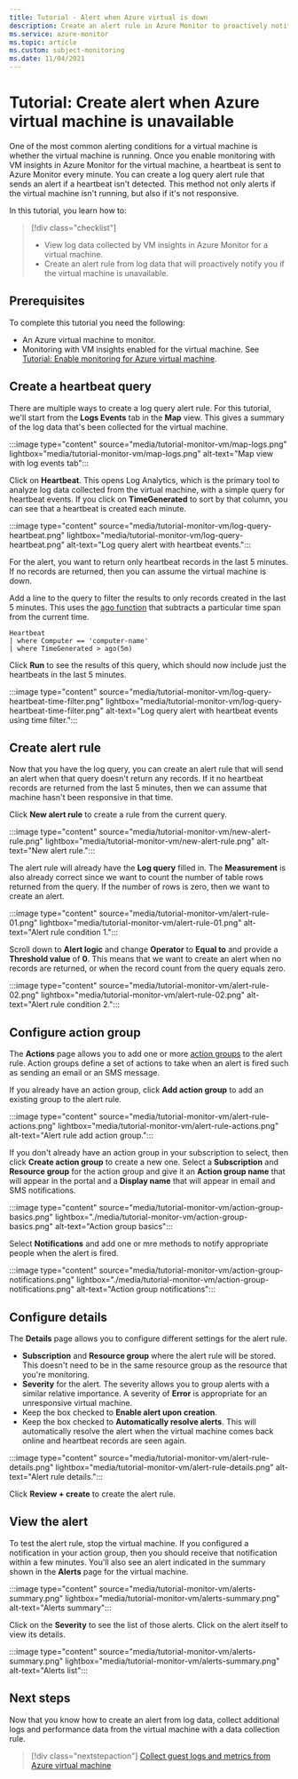 ```yaml
---
title: Tutorial - Alert when Azure virtual is down
description: Create an alert rule in Azure Monitor to proactively notify you if a virtual machine is unavailable.
ms.service: azure-monitor
ms.topic: article
ms.custom: subject-monitoring
ms.date: 11/04/2021
---
```


# Tutorial: Create alert when Azure virtual machine is unavailable
One of the most common alerting conditions for a virtual machine is whether the virtual machine is running. Once you enable monitoring with VM insights in Azure Monitor for the virtual machine, a heartbeat is sent to Azure Monitor every minute. You can create a log query alert rule that sends an alert if a heartbeat isn't detected. This method not only alerts if the virtual machine isn't running, but also if it's not responsive.


In this tutorial, you learn how to:

> [!div class="checklist"]
> * View log data collected by VM insights in Azure Monitor for a virtual machine.
> * Create an alert rule from log data that will proactively notify you if the virtual machine is unavailable.

## Prerequisites
To complete this tutorial you need the following: 

- An Azure virtual machine to monitor.
- Monitoring with VM insights enabled for the virtual machine. See [Tutorial: Enable monitoring for Azure virtual machine](tutorial-monitor-vm-enable.md).



## Create a heartbeat query
There are multiple ways to create a log query alert rule. For this tutorial, we'll start from the **Logs Events** tab in the **Map** view. This gives a summary of the log data that's been collected for the virtual machine. 

:::image type="content" source="media/tutorial-monitor-vm/map-logs.png" lightbox="media/tutorial-monitor-vm/map-logs.png" alt-text="Map view with log events tab":::

Click on **Heartbeat**. This opens Log Analytics, which is the primary tool to analyze log data collected from the virtual machine, with a simple query for heartbeat events. If you click on **TimeGenerated** to sort by that column, you can see that a heartbeat is created each minute.

:::image type="content" source="media/tutorial-monitor-vm/log-query-heartbeat.png" lightbox="media/tutorial-monitor-vm/log-query-heartbeat.png" alt-text="Log query alert with heartbeat events.":::


For the alert, you want to return only heartbeat records in the last 5 minutes. If no records are returned, then you can assume the virtual machine is down.

Add a line to the query to filter the results to only records created in the last 5 minutes. This uses the [ago function](/data-explorer/kusto/query/agofunction) that subtracts a particular time span from the current time.

```
Heartbeat
| where Computer == 'computer-name'
| where TimeGenerated > ago(5m)
```

Click **Run** to see the results of this query, which should now include just the heartbeats in the last 5 minutes.

:::image type="content" source="media/tutorial-monitor-vm/log-query-heartbeat-time-filter.png" lightbox="media/tutorial-monitor-vm/log-query-heartbeat-time-filter.png" alt-text="Log query alert with heartbeat events using time filter.":::

## Create alert rule
Now that you have the log query, you can create an alert rule that will send an alert when that query doesn't return any records. If it no heartbeat records are returned  from the last 5 minutes, then we can assume that machine hasn't been responsive in that time. 

Click **New alert rule** to create a rule from the current query.

:::image type="content" source="media/tutorial-monitor-vm/new-alert-rule.png" lightbox="media/tutorial-monitor-vm/new-alert-rule.png" alt-text="New alert rule.":::


The alert rule will already have the **Log query** filled in. The **Measurement** is also already correct since we want to count the number of table rows returned from the query. If the number of rows is zero, then we want to create an alert.

:::image type="content" source="media/tutorial-monitor-vm/alert-rule-01.png" lightbox="media/tutorial-monitor-vm/alert-rule-01.png" alt-text="Alert rule condition 1.":::

Scroll down to **Alert logic** and change **Operator** to **Equal to** and provide a **Threshold value** of **0**. This means that we want to create an alert when no records are returned, or when the record count from the query equals zero.

:::image type="content" source="media/tutorial-monitor-vm/alert-rule-02.png" lightbox="media/tutorial-monitor-vm/alert-rule-02.png" alt-text="Alert rule condition 2.":::

## Configure action group
The **Actions** page allows you to add one or more [action groups](../alerts/action-groups.md) to the alert rule. Action groups define a set of actions to take when an alert is fired such as sending an email or an SMS message.

If you already have an action group, click **Add action group** to add an existing group to the alert rule.

:::image type="content" source="media/tutorial-monitor-vm/alert-rule-actions.png" lightbox="media/tutorial-monitor-vm/alert-rule-actions.png" alt-text="Alert rule add action group.":::

If you don't already have an action group in your subscription to select, then click **Create action group** to create a new one. Select a **Subscription** and **Resource group** for the action group and give it an **Action group name** that will appear in the portal and a **Display name** that will appear in email and SMS notifications.

:::image type="content" source="media/tutorial-monitor-vm/action-group-basics.png" lightbox="./media/tutorial-monitor-vm/action-group-basics.png" alt-text="Action group basics":::

Select **Notifications** and add one or mre methods to notify appropriate people when the alert is fired.

:::image type="content" source="media/tutorial-monitor-vm/action-group-notifications.png" lightbox="./media/tutorial-monitor-vm/action-group-notifications.png" alt-text="Action group notifications":::



## Configure details
The **Details** page allows you to configure different settings for the alert rule.

- **Subscription** and **Resource group** where the alert rule will be stored. This doesn't need to be in the same resource group as the resource that you're monitoring.
- **Severity** for the alert. The severity allows you to group alerts with a similar relative importance. A severity of **Error** is appropriate for an unresponsive virtual machine.
- Keep the box checked to **Enable alert upon creation**.
- Keep the box checked to **Automatically resolve alerts**. This will automatically resolve the alert when the virtual machine comes back online and heartbeat records are seen again.

:::image type="content" source="media/tutorial-monitor-vm/alert-rule-details.png" lightbox="media/tutorial-monitor-vm/alert-rule-details.png" alt-text="Alert rule details.":::

Click **Review + create** to create the alert rule.

## View the alert
To test the alert rule, stop the virtual machine. If you configured a notification in your action group, then you should receive that notification within a few minutes. You'll also see an alert indicated in the summary shown in the **Alerts** page for the virtual machine.

:::image type="content" source="media/tutorial-monitor-vm/alerts-summary.png" lightbox="media/tutorial-monitor-vm/alerts-summary.png" alt-text="Alerts summary":::

Click on the **Severity** to see the list of those alerts. Click on the alert itself to view its details.

:::image type="content" source="media/tutorial-monitor-vm/alerts-summary.png" lightbox="media/tutorial-monitor-vm/alerts-summary.png" alt-text="Alerts list":::

## Next steps
Now that you know how to create an alert from log data, collect additional logs and performance data from the virtual machine with a data collection rule.

> [!div class="nextstepaction"]
> [Collect guest logs and metrics from Azure virtual machine](../alerts/tutorial-monitor-vm-guest.md)


